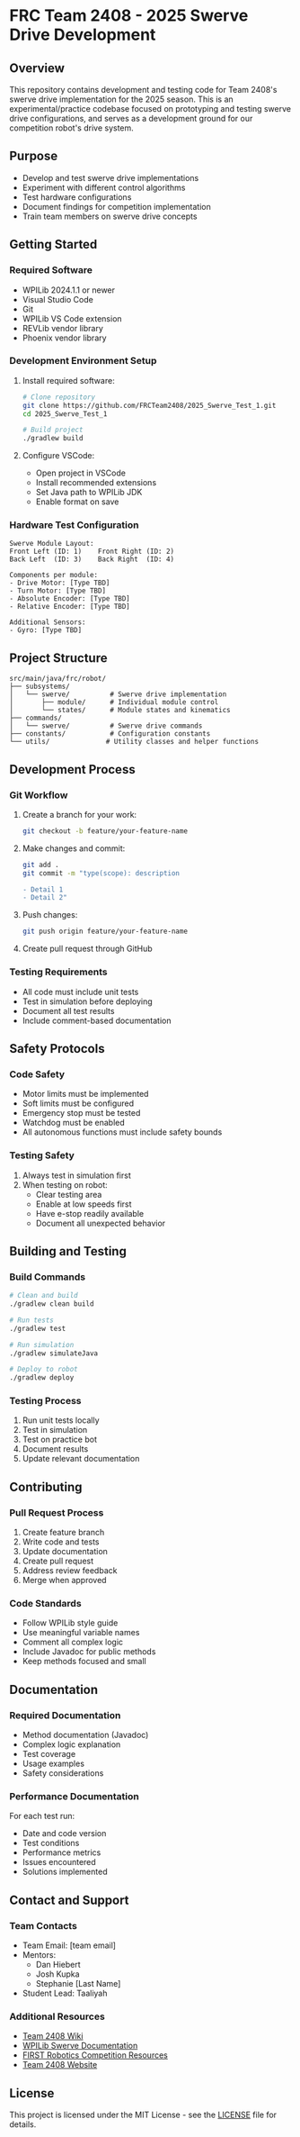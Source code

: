 # FRC Team 2408 - 2025 Swerve Drive Development

## Overview
This repository contains development and testing code for Team 2408's swerve drive implementation for the 2025 season. This is an experimental/practice codebase focused on prototyping and testing swerve drive configurations, and serves as a development ground for our competition robot's drive system.

## Purpose
- Develop and test swerve drive implementations
- Experiment with different control algorithms
- Test hardware configurations
- Document findings for competition implementation
- Train team members on swerve drive concepts

## Getting Started

### Required Software
- WPILib 2024.1.1 or newer
- Visual Studio Code
- Git
- WPILib VS Code extension
- REVLib vendor library
- Phoenix vendor library

### Development Environment Setup
1. Install required software:
   ```bash
   # Clone repository
   git clone https://github.com/FRCTeam2408/2025_Swerve_Test_1.git
   cd 2025_Swerve_Test_1
   
   # Build project
   ./gradlew build
   ```

2. Configure VSCode:
   - Open project in VSCode
   - Install recommended extensions
   - Set Java path to WPILib JDK
   - Enable format on save

### Hardware Test Configuration
```
Swerve Module Layout:
Front Left (ID: 1)    Front Right (ID: 2)
Back Left  (ID: 3)    Back Right  (ID: 4)

Components per module:
- Drive Motor: [Type TBD]
- Turn Motor: [Type TBD]
- Absolute Encoder: [Type TBD]
- Relative Encoder: [Type TBD]

Additional Sensors:
- Gyro: [Type TBD]
```

## Project Structure
```
src/main/java/frc/robot/
├── subsystems/
│   └── swerve/          # Swerve drive implementation
│       ├── module/      # Individual module control
│       └── states/      # Module states and kinematics
├── commands/
│   └── swerve/          # Swerve drive commands
├── constants/           # Configuration constants
└── utils/              # Utility classes and helper functions
```

## Development Process

### Git Workflow
1. Create a branch for your work:
   ```bash
   git checkout -b feature/your-feature-name
   ```

2. Make changes and commit:
   ```bash
   git add .
   git commit -m "type(scope): description
   
   - Detail 1
   - Detail 2"
   ```

3. Push changes:
   ```bash
   git push origin feature/your-feature-name
   ```

4. Create pull request through GitHub

### Testing Requirements
- All code must include unit tests
- Test in simulation before deploying
- Document all test results
- Include comment-based documentation

## Safety Protocols

### Code Safety
- Motor limits must be implemented
- Soft limits must be configured
- Emergency stop must be tested
- Watchdog must be enabled
- All autonomous functions must include safety bounds

### Testing Safety
1. Always test in simulation first
2. When testing on robot:
   - Clear testing area
   - Enable at low speeds first
   - Have e-stop readily available
   - Document all unexpected behavior

## Building and Testing

### Build Commands
```bash
# Clean and build
./gradlew clean build

# Run tests
./gradlew test

# Run simulation
./gradlew simulateJava

# Deploy to robot
./gradlew deploy
```

### Testing Process
1. Run unit tests locally
2. Test in simulation
3. Test on practice bot
4. Document results
5. Update relevant documentation

## Contributing

### Pull Request Process
1. Create feature branch
2. Write code and tests
3. Update documentation
4. Create pull request
5. Address review feedback
6. Merge when approved

### Code Standards
- Follow WPILib style guide
- Use meaningful variable names
- Comment all complex logic
- Include Javadoc for public methods
- Keep methods focused and small

## Documentation

### Required Documentation
- Method documentation (Javadoc)
- Complex logic explanation
- Test coverage
- Usage examples
- Safety considerations

### Performance Documentation
For each test run:
- Date and code version
- Test conditions
- Performance metrics
- Issues encountered
- Solutions implemented

## Contact and Support

### Team Contacts
- Team Email: [team email]
- Mentors:
  - Dan Hiebert
  - Josh Kupka
  - Stephanie [Last Name]
- Student Lead: Taaliyah

### Additional Resources
- [Team 2408 Wiki](wiki_link)
- [WPILib Swerve Documentation](link)
- [FIRST Robotics Competition Resources](link)
- [Team 2408 Website](team_website)

## License
This project is licensed under the MIT License - see the [LICENSE](LICENSE) file for details.
